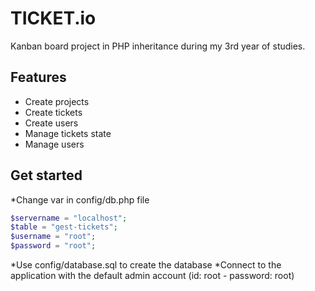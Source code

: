 # TICKET.io
Kanban board project in PHP inheritance during my 3rd year of studies.

## Features
* Create projects
* Create tickets
* Create users
* Manage tickets state
* Manage users

## Get started
*Change var in config/db.php file

```php
$servername = "localhost";
$table = "gest-tickets";
$username = "root";
$password = "root";
```
*Use config/database.sql to create the database
*Connect to the application with the default admin account (id: root - password: root)
